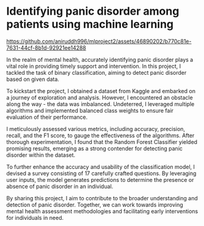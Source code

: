 # Identifying panic disorder among patients using machine learning
https://github.com/aniruddh996/mlproject2/assets/46890202/b770c81e-7631-44cf-8b1d-92921ee14288

In the realm of mental health, accurately identifying panic disorder plays a vital role in providing timely support and intervention. In this project, I tackled the task of binary classification, aiming to detect panic disorder based on given data.

To kickstart the project, I obtained a dataset from Kaggle and embarked on a journey of exploration and analysis. However, I encountered an obstacle along the way - the data was imbalanced. Undeterred, I leveraged multiple algorithms and implemented balanced class weights to ensure fair evaluation of their performance.

I meticulously assessed various metrics, including accuracy, precision, recall, and the F1 score, to gauge the effectiveness of the algorithms. After thorough experimentation, I found that the Random Forest Classifier yielded promising results, emerging as a strong contender for detecting panic disorder within the dataset.

To further enhance the accuracy and usability of the classification model, I devised a survey consisting of 17 carefully crafted questions. By leveraging user inputs, the model generates predictions to determine the presence or absence of panic disorder in an individual.

By sharing this project, I aim to contribute to the broader understanding and detection of panic disorder. Together, we can work towards improving mental health assessment methodologies and facilitating early interventions for individuals in need.

